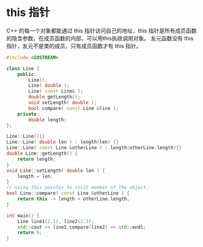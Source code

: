 # this 指针
C++ 的每一个对象都能通过 this 指针访问自己的地址，this 指针是所有成员函数的隐含参数，在成员函数的内部，可以用this执政调用对象。
友元函数没有 this 指针，友元不是类的成员，只有成员函数才有 this 指针。
```C++
#include <IOSTREAM>

class Line {
    public:
        Line();
        Line( double );
        Line( const Line& );
        double getLength();
        void setLength( double );
        bool compare( const Line &line );
    private:
        double length;
};

Line::Line(){}
Line::Line( double len ) : length(len) {}
Line::Line( const Line &otherLine ) : length(otherLine.length){}
double Line::getLength() {
    return length;
}
void Line::setLength( double len ) {
    length = len;
}
// using this pointer to visit member of the object.
bool Line::compare( const Line &otherLine ) {
    return this -> length > otherLine.length;
}

int main() {
    Line line1(2.1), line2(2.3);
    std::cout << line1.compare(line2) << std::endl;
    return 0;
}
```
